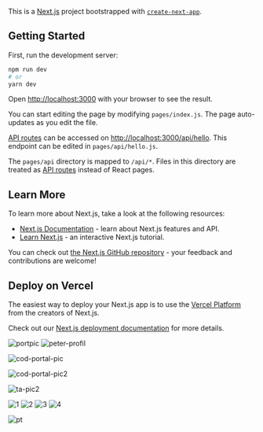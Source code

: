 

This is a [Next.js](https://nextjs.org/) project bootstrapped with [`create-next-app`](https://github.com/vercel/next.js/tree/canary/packages/create-next-app).

## Getting Started

First, run the development server:

```bash
npm run dev
# or
yarn dev
```

Open [http://localhost:3000](http://localhost:3000) with your browser to see the result.

You can start editing the page by modifying `pages/index.js`. The page auto-updates as you edit the file.

[API routes](https://nextjs.org/docs/api-routes/introduction) can be accessed on [http://localhost:3000/api/hello](http://localhost:3000/api/hello). This endpoint can be edited in `pages/api/hello.js`.

The `pages/api` directory is mapped to `/api/*`. Files in this directory are treated as [API routes](https://nextjs.org/docs/api-routes/introduction) instead of React pages.

## Learn More

To learn more about Next.js, take a look at the following resources:

- [Next.js Documentation](https://nextjs.org/docs) - learn about Next.js features and API.
- [Learn Next.js](https://nextjs.org/learn) - an interactive Next.js tutorial.

You can check out [the Next.js GitHub repository](https://github.com/vercel/next.js/) - your feedback and contributions are welcome!

## Deploy on Vercel

The easiest way to deploy your Next.js app is to use the [Vercel Platform](https://vercel.com/new?utm_medium=default-template&filter=next.js&utm_source=create-next-app&utm_campaign=create-next-app-readme) from the creators of Next.js.

Check out our [Next.js deployment documentation](https://nextjs.org/docs/deployment) for more details.

![portpic](https://user-images.githubusercontent.com/17027312/119741154-7226b800-be85-11eb-9c4e-5b6d74566523.png)
![peter-profil](https://user-images.githubusercontent.com/17027312/119741414-efeac380-be85-11eb-9b6c-f86b7d6e8179.png)

![cod-portal-pic](https://user-images.githubusercontent.com/17027312/119871844-26c2e700-bf23-11eb-9dd1-b64046330740.png)

![cod-portal-pic2](https://user-images.githubusercontent.com/17027312/119871913-35110300-bf23-11eb-8c03-ee6f91b567df.png)

![ta-pic2](https://user-images.githubusercontent.com/17027312/119873191-91285700-bf24-11eb-9ee5-72db243db28b.png)


![1](https://user-images.githubusercontent.com/17027312/120502786-0384b580-c3c3-11eb-8eee-ac15e0feaf4d.png)
![2](https://user-images.githubusercontent.com/17027312/120502794-04b5e280-c3c3-11eb-8e51-653ca36abff6.png)
![3](https://user-images.githubusercontent.com/17027312/120502797-054e7900-c3c3-11eb-8584-883a370d9b90.png)
![4](https://user-images.githubusercontent.com/17027312/120502802-05e70f80-c3c3-11eb-87e1-387a7b0de12c.png)

![pt](https://user-images.githubusercontent.com/17027312/121216942-a638aa80-c881-11eb-8ea2-dc0d44815731.png)
